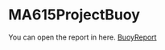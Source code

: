 # MA615ProjectBuoy

You can open the report in here.
[BuoyReport](file:///Users/amelia/Documents/mssp/MA615/Buoy/BuoyReport.html)